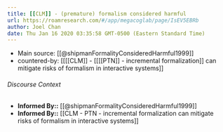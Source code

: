 ```yaml
---
title: [[CLM]] - (premature) formalism considered harmful
url: https://roamresearch.com/#/app/megacoglab/page/IsEV5EBRb
author: Joel Chan
date: Thu Jan 16 2020 03:35:58 GMT-0500 (Eastern Standard Time)
---
```


- Main source: [[@shipmanFormalityConsideredHarmful1999]]
- countered-by: [[[[CLM]] - [[[[PTN]] - incremental formalization]] can mitigate risks of formalism in interactive systems]]

###### Discourse Context

- **Informed By::** [[@shipmanFormalityConsideredHarmful1999]]
- **Informed By::** [[CLM - PTN - incremental formalization can mitigate risks of formalism in interactive systems]]
